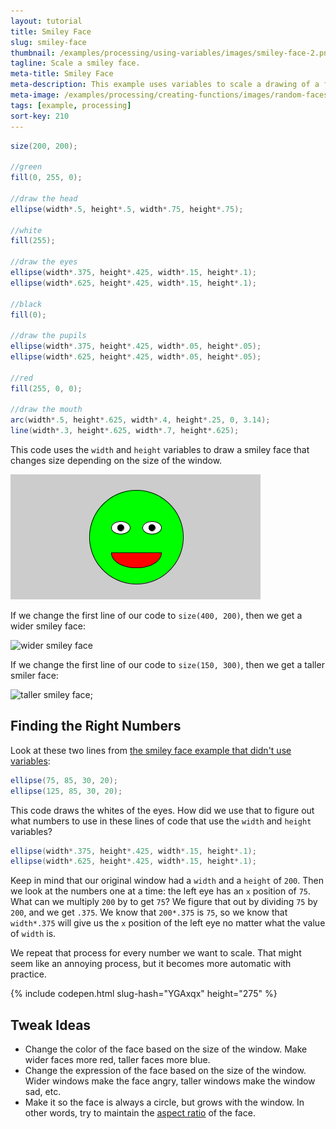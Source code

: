 ```yaml
---
layout: tutorial
title: Smiley Face
slug: smiley-face
thumbnail: /examples/processing/using-variables/images/smiley-face-2.png
tagline: Scale a smiley face.
meta-title: Smiley Face
meta-description: This example uses variables to scale a drawing of a face.
meta-image: /examples/processing/creating-functions/images/random-faces-2.png
tags: [example, processing]
sort-key: 210
---
```


```java
size(200, 200);

//green
fill(0, 255, 0);

//draw the head
ellipse(width*.5, height*.5, width*.75, height*.75);

//white
fill(255);

//draw the eyes
ellipse(width*.375, height*.425, width*.15, height*.1);
ellipse(width*.625, height*.425, width*.15, height*.1);

//black
fill(0);

//draw the pupils
ellipse(width*.375, height*.425, width*.05, height*.05);
ellipse(width*.625, height*.425, width*.05, height*.05);

//red
fill(255, 0, 0);

//draw the mouth
arc(width*.5, height*.625, width*.4, height*.25, 0, 3.14);
line(width*.3, height*.625, width*.7, height*.625);
```

This code uses the `width` and `height` variables to draw a smiley face that changes size depending on the size of the window.

![smiley face](/examples/processing/using-variables/images/smiley-face-1.png)

If we change the first line of our code to `size(400, 200)`, then we get a wider smiley face:

![wider smiley face](/examples/processing/using-variables/images/smiley-face-2.png)

If we change the first line of our code to `size(150, 300)`, then we get a taller smiler face:

![taller smiley face](/examples/processing/using-variables/images/smiley-face-3.png);

## Finding the Right Numbers

Look at these two lines from [the smiley face example that didn't use variables](/examples/processing/calling-functions/smiley-face):

```java
ellipse(75, 85, 30, 20);
ellipse(125, 85, 30, 20);
```

This code draws the whites of the eyes. How did we use that to figure out what numbers to use in these lines of code that use the `width` and `height` variables?

```java
ellipse(width*.375, height*.425, width*.15, height*.1);
ellipse(width*.625, height*.425, width*.15, height*.1);
```

Keep in mind that our original window had a `width` and a `height` of `200`. Then we look at the numbers one at a time: the left eye has an `x` position of `75`. What can we multiply `200` by to get `75`? We figure that out by dividing `75` by `200`, and we get `.375`. We know that `200*.375` is `75`, so we know that `width*.375` will give us the `x` position of the left eye no matter what the value of `width` is.

We repeat that process for every number we want to scale. That might seem like an annoying process, but it becomes more automatic with practice.

{% include codepen.html slug-hash="YGAxqx" height="275" %}

## Tweak Ideas

- Change the color of the face based on the size of the window. Make wider faces more red, taller faces more blue.
- Change the expression of the face based on the size of the window. Wider windows make the face angry, taller windows make the window sad, etc.
- Make it so the face is always a circle, but grows with the window. In other words, try to maintain the [aspect ratio](https://en.wikipedia.org/wiki/Aspect_ratio_(image)) of the face.
